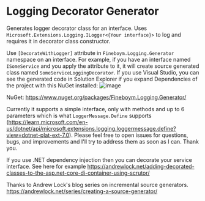 # Logging Decorator Generator

Generates logger decorator class for an interface. Uses `Microsoft.Extensions.Logging.ILogger<{Your interface}>` to log and requires it in decorator class constructor.

Use `[DecorateWithLogger]` attribute in `Fineboym.Logging.Generator` namespace on an interface. For example, if you have an interface named `ISomeService` and you apply the attribute to it, it will create source generated class named `SomeServiceLoggingDecorator`. If you use Visual Studio, you can see the generated code in Solution Explorer if you expand Dependencies of the project with this NuGet installed:
![image](https://user-images.githubusercontent.com/45399687/209295923-d9f7e11c-24c3-40d5-89a9-5eee38df5469.png)

NuGet: https://www.nuget.org/packages/Fineboym.Logging.Generator/

Currently it supports a simple interface, only with methods and up to 6 parameters which is what `LoggerMessage.Define` supports (https://learn.microsoft.com/en-us/dotnet/api/microsoft.extensions.logging.loggermessage.define?view=dotnet-plat-ext-7.0).
Please feel free to open issues for questions, bugs, and improvements and I'll try to address them as soon as I can. Thank you.

If you use .NET dependency injection then you can decorate your service interface. See here for example https://andrewlock.net/adding-decorated-classes-to-the-asp.net-core-di-container-using-scrutor/

Thanks to Andrew Lock's blog series on incremental source generators. https://andrewlock.net/series/creating-a-source-generator/
